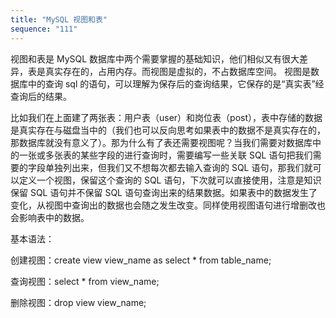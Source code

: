 ```yaml
---
title: "MySQL 视图和表"
sequence: "111"
---
```


视图和表是 MySQL 数据库中两个需要掌握的基础知识，他们相似又有很大差异，表是真实存在的，占用内存。而视图是虚拟的，不占数据库空间。
视图是数据库中的查询 sql 的语句，可以理解为保存后的查询结果，它保存的是“真实表”经查询后的结果。

比如我们在上面建了两张表：用户表（user）和岗位表（post），表中存储的数据是真实存在与磁盘当中的（我们也可以反向思考如果表中的数据不是真实存在的，那数据库就没有意义了）。那为什么有了表还需要视图呢？当我们需要对数据库中的一张或多张表的某些字段的进行查询时，需要编写一些关联 SQL 语句把我们需要的字段单独列出来，但我们又不想每次都去输入查询的 SQL 语句，那我们就可以定义一个视图，保留这个查询的 SQL 语句，下次就可以直接使用，注意是知识保留 SQL 语句并不保留 SQL 语句查询出来的结果数据。如果表中的数据发生了变化，从视图中查询出的数据也会随之发生改变。同样使用视图语句进行增删改也会影响表中的数据。

基本语法：

创建视图：create view view_name as select * from table_name;

查询视图：select * from view_name;

删除视图：drop view view_name;


